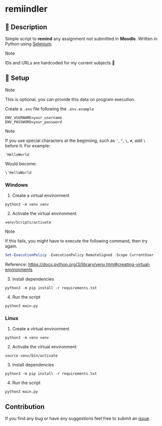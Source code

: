 # remiindler

## 🚀 Description

Simple script to **remind** any assignment not submitted in **Moodle**. Written in Python using [Selenium](https://www.selenium.dev/).

> [!NOTE]
> IDs and URLs are hardcoded for my current subjects :rofl:

## 🏡 Setup

> [!NOTE]
>
> This is optional, you can provide this data on program execution.

Create a `.env` file following the `.env.example`
```
ENV_USERNAME=your_username
ENV_PASSWORD=your_password
```

> [!NOTE]
> 
> If you use special characters at the beginning, such as `'`, `"`, `\`, `#`, add `\` before it.
> For example:
> ```
> 'HelloWorld
> ```
> Would become:
> ```
> \'HelloWorld
> ```

### Windows

1. Create a virtual environment
```
python3 -m venv venv
```

2. Activate the virtual environment
```
venv/Scripts/activate
```

> [!NOTE]
> If this fails, you might have to execute the following command, then try again.
> ```powershell
> Set-ExecutionPolicy -ExecutionPolicy RemoteSigned -Scope CurrentUser
> ```
> Reference: https://docs.python.org/3/library/venv.html#creating-virtual-environments

3. Install dependencies
```
python3 -m pip install -r requirements.txt
```

4. Run the script
```
python3 main.py
```

### Linux

1. Create a virtual environment
```
python3 -m venv venv
```

2. Activate the virtual environment
```
source venv/bin/activate
```

3. Install dependencies
```
python3 -m pip install -r requirements.txt
```

4. Run the script
```
python3 main.py
```

## Contribution

If you find any bug or have any suggestions feel free to submit an [issue](https://github.com/ribaban-DAW/remiindler/issues/new).
